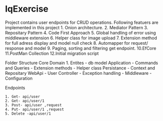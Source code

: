 # IqExercise

Project contains user endpoints for CRUD operations. Following featuers are implemented in this project
	1. Onion architecture.
	2. Mediator Pattern
	3. Repositary Pattern
	4. Code First Approach
	5. Global handling of error using middleware extension
	6. Helper class for image upload
	7. Extension method for full adress display and model null check
	8. Automapper for request/ response and model
	9. Paging, sorting and filtering get endpoint.
	10.EfCore
	11.PostMan Collection
	12.Initial migration script

Folder Structure
	Core
		Domain
			1. Entites - db model
		Application
			- Commands and Queries
			- Extension methods
			- Helper class
	Persistance
		- Context and Repositary
	WebApi
		- User Controller
		- Exception handling
		- Middleware
		- Configuration
		
Endpoints
	
	1. Get- api/user
	2. Get- api/user/1
	3. Post- api/user ,request
	4. Put- api/user/1 ,request
	5. Delete -api/user/1
			